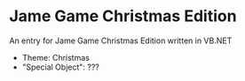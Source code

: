 # Jame Game Christmas Edition

An entry for Jame Game Christmas Edition written in VB.NET

* Theme: Christmas
* "Special Object": ???
